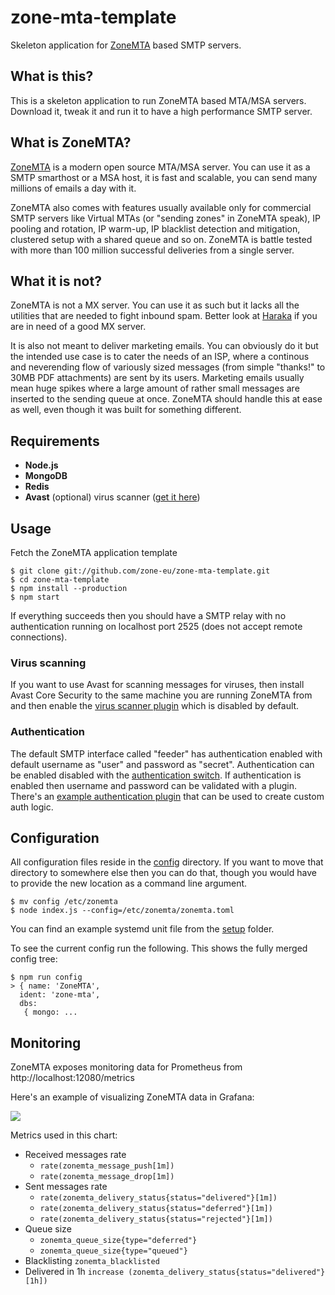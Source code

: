 # zone-mta-template

Skeleton application for [ZoneMTA](https://github.com/zone-eu/zone-mta) based SMTP servers.

## What is this?

This is a skeleton application to run ZoneMTA based MTA/MSA servers. Download it, tweak it and run it to have a high performance SMTP server.

## What is ZoneMTA?

[ZoneMTA](https://github.com/zone-eu/zone-mta) is a modern open source MTA/MSA server. You can use it as a SMTP smarthost or a MSA host, it is fast and scalable, you can send many millions of emails a day with it.

ZoneMTA also comes with features usually available only for commercial SMTP servers like Virtual MTAs (or "sending zones" in ZoneMTA speak), IP pooling and rotation, IP warm-up, IP blacklist detection and mitigation, clustered setup with a shared queue and so on. ZoneMTA is battle tested with more than 100 million successful deliveries from a single server.

## What it is not?

ZoneMTA is not a MX server. You can use it as such but it lacks all the utilities that are needed to fight inbound spam. Better look at [Haraka](http://haraka.github.io/) if you are in need of a good MX server.

It is also not meant to deliver marketing emails. You can obviously do it but the intended use case is to cater the needs of an ISP, where a continous and neverending flow of variously sized messages (from simple "thanks!" to 30MB PDF attachments) are sent by its users. Marketing emails usually mean huge spikes where a large amount of rather small messages are inserted to the sending queue at once. ZoneMTA should handle this at ease as well, even though it was built for something different.

## Requirements

*   **Node.js**
*   **MongoDB**
*   **Redis**
*   **Avast** (optional) virus scanner ([get it here](https://www.avast.com/linux-server-antivirus))

## Usage

Fetch the ZoneMTA application template

```
$ git clone git://github.com/zone-eu/zone-mta-template.git
$ cd zone-mta-template
$ npm install --production
$ npm start
```

If everything succeeds then you should have a SMTP relay with no authentication running on localhost port 2525 (does not accept remote connections).

### Virus scanning

If you want to use Avast for scanning messages for viruses, then install Avast Core Security to the same machine you are running ZoneMTA from and then enable the [virus scanner plugin](config/plugins/avast.toml) which is disabled by default.

### Authentication

The default SMTP interface called "feeder" has authentication enabled with default username as "user" and password as "secret". Authentication can be enabled disabled with the [authentication switch](https://github.com/zone-eu/zone-mta-template/blob/e5593cb990b910695335ec0d669de123aaab8062/config/interfaces/feeder.toml#L18). If authentication is enabled then username and password can be validated with a plugin. There's an [example authentication plugin](./plugins/example-auth.js) that can be used to create custom auth logic.

## Configuration

All configuration files reside in the [config](.config) directory. If you want to move that directory to somewhere else then you can do that, though you would have to provide the new location as a command line argument.

```
$ mv config /etc/zonemta
$ node index.js --config=/etc/zonemta/zonemta.toml
```

You can find an example systemd unit file from the [setup](./setup) folder.

To see the current config run the following. This shows the fully merged config tree:

```
$ npm run config
> { name: 'ZoneMTA',
  ident: 'zone-mta',
  dbs:
   { mongo: ...
```

## Monitoring

ZoneMTA exposes monitoring data for Prometheus from http://localhost:12080/metrics

Here's an example of visualizing ZoneMTA data in Grafana:

![](https://cldup.com/3xgBRHEIZU.png)

Metrics used in this chart:

*   Received messages rate
    *   `rate(zonemta_message_push[1m])`
    *   `rate(zonemta_message_drop[1m])`
*   Sent messages rate
    *   `rate(zonemta_delivery_status{status="delivered"}[1m])`
    *   `rate(zonemta_delivery_status{status="deferred"}[1m])`
    *   `rate(zonemta_delivery_status{status="rejected"}[1m])`
*   Queue size
    *   `zonemta_queue_size{type="deferred"}`
    *   `zonemta_queue_size{type="queued"}`
*   Blacklisting `zonemta_blacklisted`
*   Delivered in 1h `increase (zonemta_delivery_status{status="delivered"}[1h])`
